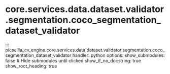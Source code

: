 # core.services.data.dataset.validator.segmentation.coco_segmentation_dataset_validator

::: picsellia_cv_engine.core.services.data.dataset.validator.segmentation.coco_segmentation_dataset_validator
    handler: python
    options:
        show_submodules: false  # Hide submodules until clicked
        show_if_no_docstring: true
        show_root_heading: true
